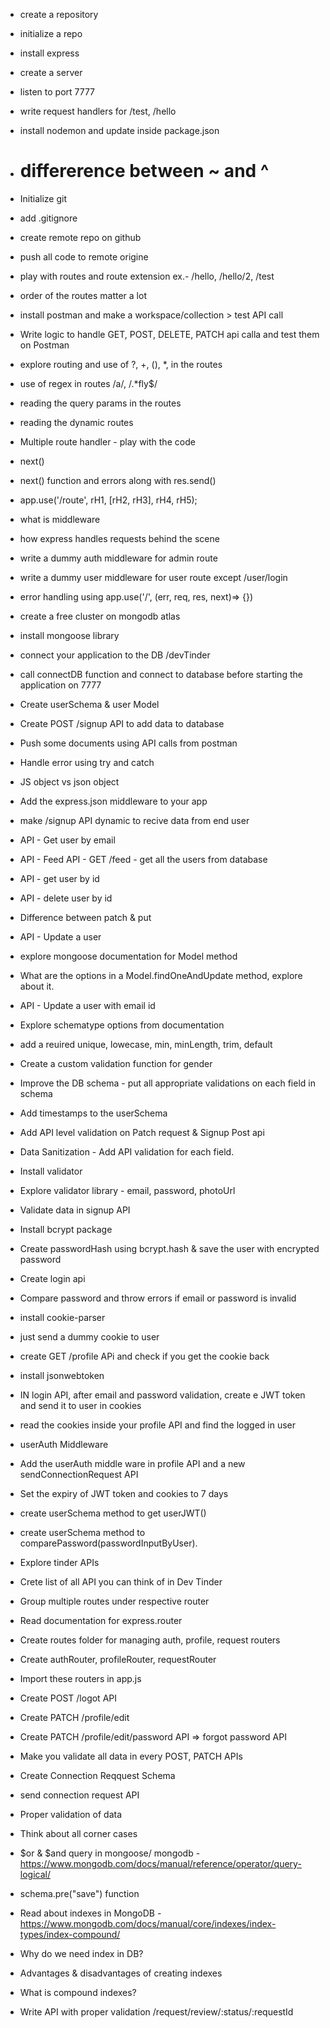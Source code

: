 - create a repository
- initialize a repo
- install express
- create a server
- listen to port 7777
- write request handlers for /test, /hello
- install nodemon and update inside package.json
- # differerence between ~ and ^

- Initialize git
- add .gitignore
- create remote repo on github
- push all code to remote origine
- play with routes and route extension ex.- /hello, /hello/2, /test
- order of the routes matter a lot
- install postman and make a workspace/collection > test API call
- Write logic to handle GET, POST, DELETE, PATCH api calla and test them on Postman

- explore routing and use of ?, +, (), \*, in the routes
- use of regex in routes /a/, /.\*fly$/
- reading the query params in the routes
- reading the dynamic routes

- Multiple route handler - play with the code
- next()
- next() function and errors along with res.send()
- app.use('/route', rH1, [rH2, rH3], rH4, rH5);

- what is middleware
- how express handles requests behind the scene

- write a dummy auth middleware for admin route
- write a dummy user middleware for user route except /user/login

- error handling using app.use('/', (err, req, res, next)=> {})

- create a free cluster on mongodb atlas
- install mongoose library
- connect your application to the DB <connection-url>/devTinder
- call connectDB function and connect to database before starting the application on 7777

- Create userSchema & user Model
- Create POST /signup API to add data to database
- Push some documents using API calls from postman
- Handle error using try and catch

- JS object vs json object
- Add the express.json middleware to your app
- make /signup API dynamic to recive data from end user
- API - Get user by email
- API - Feed API - GET /feed - get all the users from database
- API - get user by id
- API - delete user by id
- Difference between patch & put
- API - Update a user
- explore mongoose documentation for Model method
- What are the options in a Model.findOneAndUpdate method, explore about it.
- API - Update a user with email id

- Explore schematype options from documentation
- add a reuired unique, lowecase, min, minLength, trim, default
- Create a custom validation function for gender
- Improve the DB schema - put all appropriate validations on each field in schema
- Add timestamps to the userSchema
- Add API level validation on Patch request & Signup Post api
- Data Sanitization - Add API validation for each field.
- Install validator
- Explore validator library - email, password, photoUrl

- Validate data in signup API
- Install bcrypt package
- Create passwordHash using bcrypt.hash & save the user with encrypted password
- Create login api
- Compare password and throw errors if email or password is invalid

- install cookie-parser
- just send a dummy cookie to user
- create GET /profile APi and check if you get the cookie back
- install jsonwebtoken
- IN login API, after email and password validation, create e JWT token and send it to user in cookies
- read the cookies inside your profile API and find the logged in user
- userAuth Middleware
- Add the userAuth middle ware in profile API and a new sendConnectionRequest API
- Set the expiry of JWT token and cookies to 7 days
- create userSchema method to get userJWT()
- create userSchema method to comparePassword(passwordInputByUser).

- Explore tinder APIs
- Crete list of all API you can think of in Dev Tinder
- Group multiple routes under respective router
- Read documentation for express.router
- Create routes folder for managing auth, profile, request routers
- Create authRouter, profileRouter, requestRouter
- Import these routers in app.js
- Create POST /logot API
- Create PATCH /profile/edit
- Create PATCH /profile/edit/password API => forgot password API
- Make you validate all data in every POST, PATCH APIs

- Create Connection Reqquest Schema
- send connection request API
- Proper validation of data
- Think about all corner cases
- $or & $and query in mongoose/ mongodb - https://www.mongodb.com/docs/manual/reference/operator/query-logical/ 
- schema.pre("save") function
- Read about indexes in MongoDB - https://www.mongodb.com/docs/manual/core/indexes/index-types/index-compound/
- Why do we need index in DB?
- Advantages & disadvantages of creating indexes
- What is compound indexes?

- Write API with proper validation /request/review/:status/:requestId